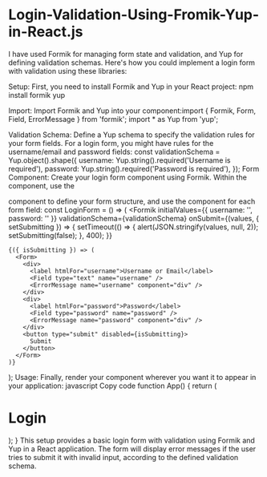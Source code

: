 # Login-Validation-Using-Fromik-Yup-in-React.js
I have used Formik for managing form state and validation, and Yup for defining validation schemas. Here's how you could implement a login form with validation using these libraries:

Setup: First, you need to install Formik and Yup in your React project: npm install formik yup

Import: Import Formik and Yup into your component:import { Formik, Form, Field, ErrorMessage } from 'formik';
import * as Yup from 'yup';

Validation Schema: Define a Yup schema to specify the validation rules for your form fields. For a login form, you might have rules for the username/email and password fields:
const validationSchema = Yup.object().shape({
  username: Yup.string().required('Username is required'),
  password: Yup.string().required('Password is required'),
});
Form Component: Create your login form component using Formik. Within the <Formik> component, use the <Form> component to define your form structure, and use the <Field> component for each form field:
const LoginForm = () => (
  <Formik
    initialValues={{ username: '', password: '' }}
    validationSchema={validationSchema}
    onSubmit={(values, { setSubmitting }) => {
      setTimeout(() => {
        alert(JSON.stringify(values, null, 2));
        setSubmitting(false);
      }, 400);
    }}
  >
    {({ isSubmitting }) => (
      <Form>
        <div>
          <label htmlFor="username">Username or Email</label>
          <Field type="text" name="username" />
          <ErrorMessage name="username" component="div" />
        </div>
        <div>
          <label htmlFor="password">Password</label>
          <Field type="password" name="password" />
          <ErrorMessage name="password" component="div" />
        </div>
        <button type="submit" disabled={isSubmitting}>
          Submit
        </button>
      </Form>
    )}
  </Formik>
);
Usage: Finally, render your <LoginForm> component wherever you want it to appear in your application:
javascript
Copy code
function App() {
  return (
    <div>
      <h1>Login</h1>
      <LoginForm />
    </div>
  );
}
This setup provides a basic login form with validation using Formik and Yup in a React application. The form will display error messages if the user tries to submit it with invalid input, according to the defined validation schema.
